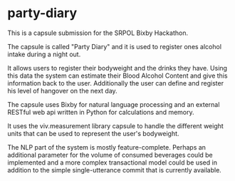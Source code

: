 # party-diary

This is a capsule submission for the SRPOL Bixby Hackathon.

The capsule is called "Party Diary" and it is used to register ones alcohol intake during a night out.

It allows users to register their bodyweight and the drinks they have. Using this data the system can estimate their Blood Alcohol Content and give this information back to the user. Additionally the user can define and register his level of hangover on the next day.

The capsule uses Bixby for natural language processing and an external RESTful web api written in Python for calculations and memory.

It uses the viv.measurement library capsule to handle the different weight units that can be used to represent the user's bodyweight.

The NLP part of the system is mostly feature-complete. Perhaps an additional parameter for the volume of consumed beverages could be implemented and a more complex transactional model could be used in addition to the simple single-utterance commit that is currently available.
